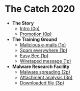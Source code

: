 # The Catch 2020

- **The Story**
    - [Intro (0p)](00-story/00-intro.md)
    - [Promotion (0p)](00-story/01-promotion.md)
- **The Training Ground**
    - [Malicious e-mails (1p)](01-training-ground/01-malicious-emails/README.md)
    - [Spam everywhere (1p)](01-training-ground/02-spam-everywhere/README.md)
    - [Easy Bee (1p)](01-training-ground/03-easy-bee/README.md)
    - [Wiretaped message (1p)](01-training-ground/04-wiretaped-message/README.md)
- **Malware Research Facility**
    - [Malware spreading (2p)](02-malware-research-facility/01-malware-spreading/README.md)
    - [Attachment analysis (3p)](02-malware-research-facility/02-attachment-analysis/README.md)
    - [Downloaded file (3p)](02-malware-research-facility/03-downloaded-file/README.md)